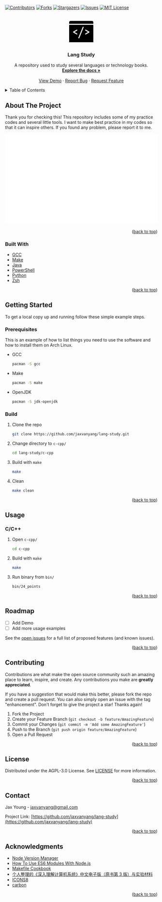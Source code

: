<div id="top"></div>
<!--
*** Thanks for checking out the Best-README-Template. If you have a suggestion
*** that would make this better, please fork the repo and create a pull request
*** or simply open an issue with the tag "enhancement".
*** Don't forget to give the project a star!
*** Thanks again! Now go create something AMAZING! :D
-->



<!-- PROJECT SHIELDS -->
<!--
*** I'm using markdown "reference style" links for readability.
*** Reference links are enclosed in brackets [ ] instead of parentheses ( ).
*** See the bottom of this document for the declaration of the reference variables
*** for contributors-url, forks-url, etc. This is an optional, concise syntax you may use.
*** https://www.markdownguide.org/basic-syntax/#reference-style-links
-->
[![Contributors][contributors-shield]][contributors-url]
[![Forks][forks-shield]][forks-url]
[![Stargazers][stars-shield]][stars-url]
[![Issues][issues-shield]][issues-url]
[![MIT License][license-shield]][license-url]



<!-- PROJECT LOGO -->
<br />
<div align="center">
  <a href="https://github.com/jaxvanyang/lang-study">
    <img src="images/logo.png" alt="Logo" width="80" height="80">
  </a>

<h3 align="center">Lang Study</h3>

  <p align="center">
    A repository used to study several languages or technology books.
    <br />
    <a href="https://github.com/jaxvanyang/lang-study"><strong>Explore the docs »</strong></a>
    <br />
    <br />
    <a href="https://github.com/jaxvanyang/lang-study">View Demo</a>
    ·
    <a href="https://github.com/jaxvanyang/lang-study/issues">Report Bug</a>
    ·
    <a href="https://github.com/jaxvanyang/lang-study/issues">Request Feature</a>
  </p>
</div>



<!-- TABLE OF CONTENTS -->
<details>
  <summary>Table of Contents</summary>
  <ol>
    <li>
      <a href="#about-the-project">About The Project</a>
      <ul>
        <li><a href="#built-with">Built With</a></li>
      </ul>
    </li>
    <li>
      <a href="#getting-started">Getting Started</a>
      <ul>
        <li><a href="#prerequisites">Prerequisites</a></li>
        <li><a href="#build">build</a></li>
      </ul>
    </li>
    <li><a href="#usage">Usage</a></li>
    <li><a href="#roadmap">Roadmap</a></li>
    <li><a href="#contributing">Contributing</a></li>
    <li><a href="#license">License</a></li>
    <li><a href="#contact">Contact</a></li>
    <li><a href="#acknowledgments">Acknowledgments</a></li>
  </ol>
</details>



<!-- ABOUT THE PROJECT -->
## About The Project

Thank you for checking this! This repository includes some of my practice codes and several little tools. I want to make best practice in my codes so that it can inspire others. If you found any problem, please report it to me.

[![Product Name Screen Shot][product-screenshot]](https://github.com/jaxvanyang/lang-study)

<p align="right">(<a href="#top">back to top</a>)</p>



### Built With

* [GCC](https://gcc.gnu.org)
* [Make](https://www.gnu.org/software/make)
* [Java](https://www.java.com)
* [PowerShell](https://docs.microsoft.com/powershell)
* [Python](https://www.python.org)
* [Zsh](https://www.zsh.org)

<p align="right">(<a href="#top">back to top</a>)</p>



<!-- GETTING STARTED -->
## Getting Started

To get a local copy up and running follow these simple example steps.

### Prerequisites

This is an example of how to list things you need to use the software and how to install them on Arch Linux.
* GCC
  ```sh
  pacman -S gcc
  ```
* Make
  ```sh
  pacman -S make
  ```
* OpenJDK
  ```sh
  pacman -S jdk-openjdk
  ```

### Build

1. Clone the repo
    ```sh
    git clone https://github.com/jaxvanyang/lang-study.git
    ```
2. Change directory to `c-cpp/`
    ```sh
    cd lang-study/c-cpp
    ```
3. Build with `make`
    ```sh
    make
    ```
4. Clean
    ```sh
    make clean
    ```

<p align="right">(<a href="#top">back to top</a>)</p>



<!-- USAGE EXAMPLES -->
## Usage

### C/C++

1. Open `c-cpp/`
    ```sh
    cd c-cpp
    ```
2. Build with `make`
    ```sh
    make
    ```
3. Run binary from `bin/`
    ```sh
    bin/24_points
    ```

<p align="right">(<a href="#top">back to top</a>)</p>



<!-- ROADMAP -->
## Roadmap

- [ ] Add Demo
- [ ] Add more usage examples

See the [open issues](https://github.com/jaxvanyang/lang-study/issues) for a full list of proposed features (and known issues).

<p align="right">(<a href="#top">back to top</a>)</p>



<!-- CONTRIBUTING -->
## Contributing

Contributions are what make the open source community such an amazing place to learn, inspire, and create. Any contributions you make are **greatly appreciated**.

If you have a suggestion that would make this better, please fork the repo and create a pull request. You can also simply open an issue with the tag "enhancement".
Don't forget to give the project a star! Thanks again!

1. Fork the Project
2. Create your Feature Branch (`git checkout -b feature/AmazingFeature`)
3. Commit your Changes (`git commit -m 'Add some AmazingFeature'`)
4. Push to the Branch (`git push origin feature/AmazingFeature`)
5. Open a Pull Request

<p align="right">(<a href="#top">back to top</a>)</p>



<!-- LICENSE -->
## License

Distributed under the AGPL-3.0 License. See [LICENSE](LICENSE) for more information.

<p align="right">(<a href="#top">back to top</a>)</p>



<!-- CONTACT -->
## Contact

Jax Young - jaxvanyang@gmail.com

Project Link: [https://github.com/jaxvanyang/lang-study](https://github.com/jaxvanyang/lang-study)

<p align="right">(<a href="#top">back to top</a>)</p>



<!-- ACKNOWLEDGMENTS -->
## Acknowledgments

- [Node Version Manager](https://github.com/nvm-sh/nvm)
- [How To Use ES6 Modules With Node.js](https://blog.webdevsimplified.com/2019-09/es6-modules-in-nodejs)
- [Makefile Cookbook](https://makefiletutorial.com/#makefile-cookbook)
- [个人整理的《深入理解计算机系统》中文电子版（原书第 3 版）与实验材料](https://hansimov.gitbook.io/csapp/)
- [ICONS8](https://icons8.com)
- [carbon](https://carbon.now.sh)

<p align="right">(<a href="#top">back to top</a>)</p>



<!-- MARKDOWN LINKS & IMAGES -->
<!-- https://www.markdownguide.org/basic-syntax/#reference-style-links -->
[contributors-shield]: https://img.shields.io/github/contributors/jaxvanyang/lang-study.svg?style=for-the-badge
[contributors-url]: https://github.com/jaxvanyang/lang-study/graphs/contributors
[forks-shield]: https://img.shields.io/github/forks/jaxvanyang/lang-study.svg?style=for-the-badge
[forks-url]: https://github.com/jaxvanyang/lang-study/network/members
[stars-shield]: https://img.shields.io/github/stars/jaxvanyang/lang-study.svg?style=for-the-badge
[stars-url]: https://github.com/jaxvanyang/lang-study/stargazers
[issues-shield]: https://img.shields.io/github/issues/jaxvanyang/lang-study.svg?style=for-the-badge
[issues-url]: https://github.com/jaxvanyang/lang-study/issues
[license-shield]: https://img.shields.io/github/license/jaxvanyang/lang-study.svg?style=for-the-badge
[license-url]: https://github.com/jaxvanyang/lang-study/blob/master/LICENSE.txt
[product-screenshot]: images/carbon.svg
